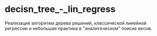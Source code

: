 # decisn_tree_-_lin_regress
Реализация алгоритма дерева решений, классической линейной регрессии и небольшая практика в "аналитическом" поиске весов.
